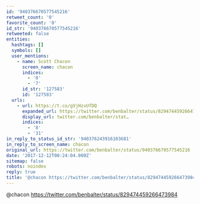 ```yaml
---
id: '940376670577545216'
retweet_count: '0'
favorite_count: '0'
id_str: '940376670577545216'
retweeted: false
entities:
  hashtags: []
  symbols: []
  user_mentions:
    - name: Scott Chacon
      screen_name: chacon
      indices:
        - '0'
        - '7'
      id_str: '127583'
      id: '127583'
  urls:
    - url: https://t.co/gVjHzvUfDQ
      expanded_url: https://twitter.com/benbalter/status/829474459266473984
      display_url: twitter.com/benbalter/stat…
      indices:
        - '8'
        - '31'
in_reply_to_status_id_str: '940376243916103681'
in_reply_to_screen_name: chacon
original_url: https://twitter.com/benbalter/status/940376670577545216
date: '2017-12-12T00:24:04.000Z'
sitemap: false
robots: noindex
reply: true
title: '@chacon https://twitter.com/benbalter/status/829474459266473984'
---
```


@chacon https://twitter.com/benbalter/status/829474459266473984